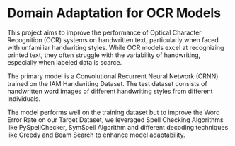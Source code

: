 # Domain Adaptation for OCR Models
This project aims to improve the performance of Optical Character Recognition (OCR) systems on handwritten text, particularly when faced with unfamiliar handwriting styles. While OCR models excel at recognizing printed text, they often struggle with the variability of handwriting, especially when labeled data is scarce. 

The primary model is a Convolutional Recurrent Neural Network (CRNN) trained on the IAM Handwriting Dataset. 
The test dataset consists of handwritten word images of different handwriting styles from different individuals.

The model performs well on the training dataset but to improve the Word Error Rate on our Target Dataset, we leveraged Spell Checking Algorithms like PySpellChecker, SymSpell Algorithm and different decoding techniques like Greedy and Beam Search to enhance model adaptability. 
